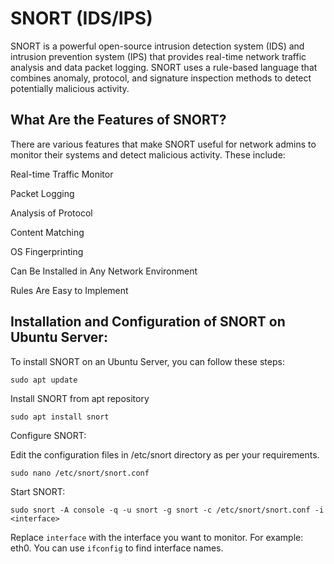# SNORT (IDS/IPS)

SNORT is a powerful open-source intrusion detection system (IDS) and intrusion prevention system (IPS) that provides real-time network traffic analysis and data packet logging. SNORT uses a rule-based language that combines anomaly, protocol, and signature inspection methods to detect potentially malicious activity. 

## What Are the Features of SNORT?
There are various features that make SNORT useful for network admins to monitor their systems and detect malicious activity. These include:

Real-time Traffic Monitor

Packet Logging

Analysis of Protocol

Content Matching

OS Fingerprinting

Can Be Installed in Any Network Environment

Rules Are Easy to Implement

## Installation and Configuration of SNORT on Ubuntu Server:

To install SNORT on an Ubuntu Server, you can follow these steps:

```plaintext
sudo apt update
```
Install SNORT from apt repository

```plaintext
sudo apt install snort
```
Configure SNORT:

Edit the configuration files in /etc/snort directory as per your requirements.
```plaintext
sudo nano /etc/snort/snort.conf
```

Start SNORT:
```plaintext
sudo snort -A console -q -u snort -g snort -c /etc/snort/snort.conf -i <interface>
```

Replace `interface` with the interface you want to monitor. For example: eth0.
You can use `ifconfig` to find interface names.
